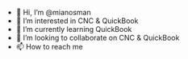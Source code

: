 - 👋 Hi, I’m @mianosman
- 👀 I’m interested in CNC & QuickBook
- 🌱 I’m currently learning QuickBook 
- 💞️ I’m looking to collaborate on CNC & QuickBook 
- 📫 How to reach me 

<!---
mianosman/mianosman is a ✨ special ✨ repository because its `README.md` (this file) appears on your GitHub profile.
You can click the Preview link to take a look at your changes.
--->
